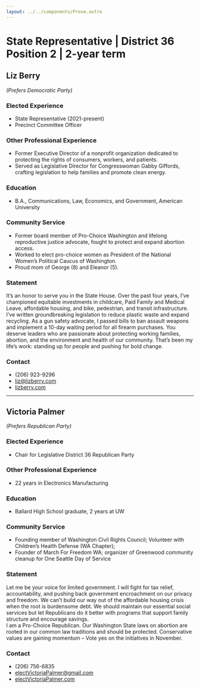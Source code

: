 ```yaml
---
layout: ../../components/Prose.astro
---
```


# State Representative | District 36 Position 2 | 2-year term

## Liz Berry  
*(Prefers Democratic Party)*  

### Elected Experience  
- State Representative (2021-present)  
- Precinct Committee Officer  

### Other Professional Experience  
- Former Executive Director of a nonprofit organization dedicated to protecting the rights of consumers, workers, and patients.  
- Served as Legislative Director for Congresswoman Gabby Giffords, crafting legislation to help families and promote clean energy.  

### Education  
- B.A., Communications, Law, Economics, and Government, American University  

### Community Service  
- Former board member of Pro-Choice Washington and lifelong reproductive justice advocate, fought to protect and expand abortion access.  
- Worked to elect pro-choice women as President of the National Women’s Political Caucus of Washington.  
- Proud mom of George (8) and Eleanor (5).  

### Statement  
It’s an honor to serve you in the State House. Over the past four years, I’ve championed equitable investments in childcare, Paid Family and Medical Leave, affordable housing, and bike, pedestrian, and transit infrastructure. I’ve written groundbreaking legislation to reduce plastic waste and expand recycling. As a gun safety advocate, I passed bills to ban assault weapons and implement a 10-day waiting period for all firearm purchases. You deserve leaders who are passionate about protecting working families, abortion, and the environment and health of our community. That’s been my life’s work: standing up for people and pushing for bold change.  

### Contact  
- (206) 923-9296  
- liz@lizberry.com  
- [lizberry.com](http://lizberry.com)  

---  

## Victoria Palmer  
*(Prefers Republican Party)*  

### Elected Experience  
- Chair for Legislative District 36 Republican Party  

### Other Professional Experience  
- 22 years in Electronics Manufacturing  

### Education  
- Ballard High School graduate, 2 years at UW  

### Community Service  
- Founding member of Washington Civil Rights Council; Volunteer with Children’s Health Defense (WA Chapter);  
- Founder of March For Freedom WA; organizer of Greenwood community cleanup for One Seattle Day of Service  

### Statement  
Let me be your voice for limited government. I will fight for tax relief, accountability, and pushing back government encroachment on our privacy and freedom. We can’t build our way out of the affordable housing crisis when the root is burdensome debt. We should maintain our essential social services but let Republicans do it better with programs that support family structure and encourage savings.  
I am a Pro-Choice Republican. Our Washington State laws on abortion are rooted in our common law traditions and should be protected. Conservative values are gaining momentum – Vote yes on the initiatives in November.  

### Contact  
- (206) 756-6835  
- electVictoriaPalmer@gmail.com  
- [electVictoriaPalmer.com](http://electVictoriaPalmer.com)  


